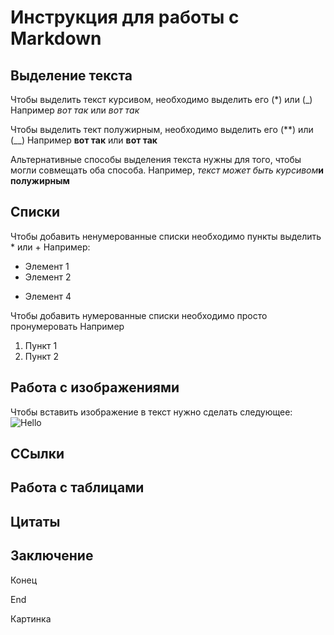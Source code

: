 # Инструкция для работы с Markdown

## Выделение текста

Чтобы выделить текст курсивом, необходимо выделить его (*) или (_)
Например *вот так* или _вот так_

Чтобы выделить тект полужирным, необходимо выделить его (**) или (__)
Например **вот так** или __вот так__

Альтернативные способы выделения текста нужны для того, чтобы могли совмещать оба способа. Например,
_текст может быть курсивом_**и полужирным**

## Списки

Чтобы добавить ненумерованные списки необходимо пункты выделить * или +
Например:
* Элемент 1
* Элемент 2
+ Элемент 4

Чтобы добавить нумерованные списки необходимо просто пронумеровать
Например
1. Пункт 1
2. Пункт 2

## Работа с изображениями

Чтобы вставить изображение в текст нужно сделать следующее:
![Hello](YCpXYol5DOU.jpg)

## ССылки

## Работа с таблицами

## Цитаты

## Заключение

Конец

End

Картинка